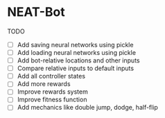 # NEAT-Bot


TODO
- [ ] Add saving neural networks using pickle
- [ ] Add loading neural networks using pickle
- [ ] Add bot-relative locations and other inputs
- [ ] Compare relative inputs to default inputs
- [ ] Add all controller states
- [ ] Add more rewards
- [ ] Improve rewards system
- [ ] Improve fitness function
- [ ] Add mechanics like double jump, dodge, half-flip
